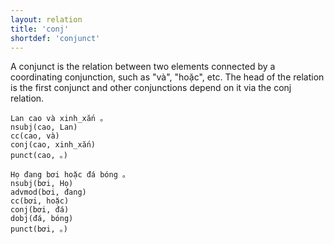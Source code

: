 ```yaml
---
layout: relation
title: 'conj'
shortdef: 'conjunct'
---
```


A conjunct is the relation between two elements connected by a coordinating conjunction, such as
"và", "hoặc", etc. The head of the relation is the first conjunct
and other conjunctions depend on it via the conj relation.

<pre><code class="language-sdparse">Lan cao và xinh_xắn 。
nsubj(cao, Lan)
cc(cao, và)
conj(cao, xinh_xắn)
punct(cao, 。)
</code></pre>

<pre><code class="language-sdparse">Họ đang bơi hoặc đá bóng 。
nsubj(bơi, Họ)
advmod(bơi, đang)
cc(bơi, hoặc)
conj(bơi, đá)
dobj(đá, bóng)
punct(bơi, 。)
</code></pre>
